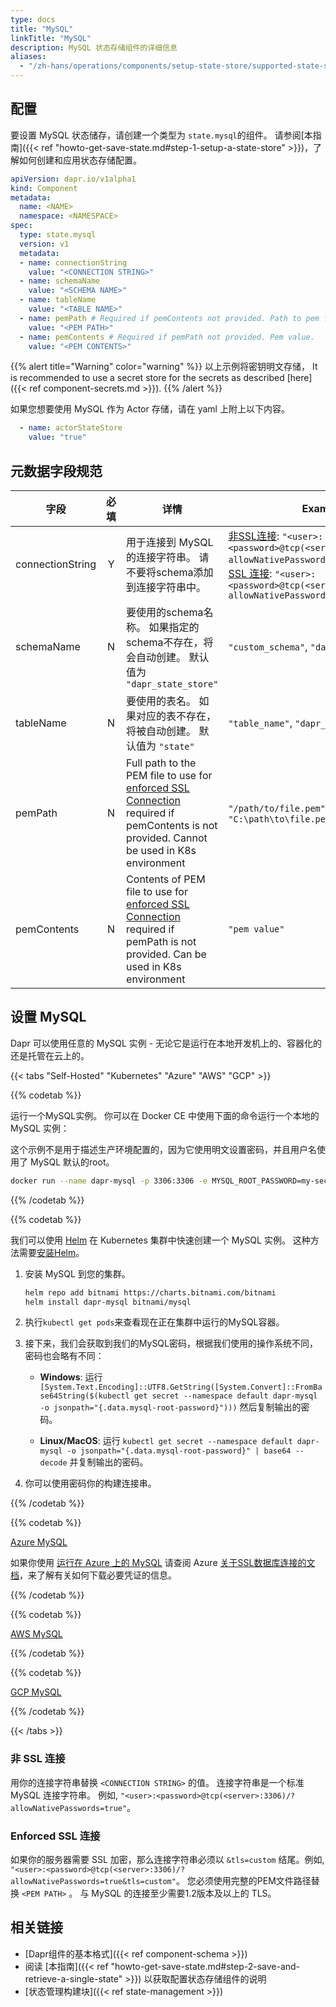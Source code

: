 ```yaml
---
type: docs
title: "MySQL"
linkTitle: "MySQL"
description: MySQL 状态存储组件的详细信息
aliases:
  - "/zh-hans/operations/components/setup-state-store/supported-state-stores/setup-mysql/"
---
```


## 配置

要设置 MySQL 状态储存，请创建一个类型为 `state.mysql`的组件。 请参阅[本指南]({{< ref "howto-get-save-state.md#step-1-setup-a-state-store" >}})，了解如何创建和应用状态存储配置。


```yaml
apiVersion: dapr.io/v1alpha1
kind: Component
metadata:
  name: <NAME>
  namespace: <NAMESPACE>
spec:
  type: state.mysql
  version: v1
  metadata:
  - name: connectionString
    value: "<CONNECTION STRING>"
  - name: schemaName
    value: "<SCHEMA NAME>"
  - name: tableName
    value: "<TABLE NAME>"
  - name: pemPath # Required if pemContents not provided. Path to pem file.
    value: "<PEM PATH>"
  - name: pemContents # Required if pemPath not provided. Pem value.
    value: "<PEM CONTENTS>"    
```

{{% alert title="Warning" color="warning" %}}
以上示例将密钥明文存储， It is recommended to use a secret store for the secrets as described [here]({{< ref component-secrets.md >}}).
{{% /alert %}}

如果您想要使用 MySQL 作为 Actor 存储，请在 yaml 上附上以下内容。

```yaml
  - name: actorStateStore
    value: "true"
```

## 元数据字段规范

| 字段               | 必填 | 详情                                                                                                                                                                  | Example                                                                                                                                                                                                                                                                  |
| ---------------- |:--:| ------------------------------------------------------------------------------------------------------------------------------------------------------------------- | ------------------------------------------------------------------------------------------------------------------------------------------------------------------------------------------------------------------------------------------------------------------------ |
| connectionString | Y  | 用于连接到 MySQL 的连接字符串。 请不要将schema添加到连接字符串中。                                                                                                                            | [非SSL连接](#non-ssl-connection): `"<user>:<password>@tcp(<server>:3306)/?allowNativePasswords=true"`, [Enforced SSL 连接](#enforced-ssl-connection):  `"<user>:<password>@tcp(<server>:3306)/?allowNativePasswords=true&tls=custom"` |
| schemaName       | N  | 要使用的schema名称。 如果指定的schema不存在，将会自动创建。 默认值为 `"dapr_state_store"`                                                                                                      | `"custom_schema"`, `"dapr_schema"`                                                                                                                                                                                                                                       |
| tableName        | N  | 要使用的表名。 如果对应的表不存在，将被自动创建。 默认值为 `"state"`                                                                                                                            | `"table_name"`, `"dapr_state"`                                                                                                                                                                                                                                           |
| pemPath          | N  | Full path to the PEM file to use for [enforced SSL Connection](#enforced-ssl-connection) required if pemContents is not provided. Cannot be used in K8s environment | `"/path/to/file.pem"`, `"C:\path\to\file.pem"`                                                                                                                                                                                                                        |
| pemContents      | N  | Contents of PEM file to use for [enforced SSL Connection](#enforced-ssl-connection) required if pemPath is not provided. Can be used in K8s environment             | `"pem value"`                                                                                                                                                                                                                                                            |

## 设置 MySQL

Dapr 可以使用任意的 MySQL 实例 - 无论它是运行在本地开发机上的、容器化的还是托管在云上的。

{{< tabs "Self-Hosted" "Kubernetes" "Azure" "AWS" "GCP" >}}

{{% codetab %}}
<!-- Self-Hosted -->

运行一个MySQL实例。 你可以在 Docker CE 中使用下面的命令运行一个本地的 MySQL 实例：

这个示例不是用于描述生产环境配置的，因为它使用明文设置密码，并且用户名使用了 MySQL 默认的root。

```bash
docker run --name dapr-mysql -p 3306:3306 -e MYSQL_ROOT_PASSWORD=my-secret-pw -d mysql:latest
```

{{% /codetab %}}

{{% codetab %}}
<!-- Kubernetes -->

我们可以使用 [Helm](https://helm.sh/) 在 Kubernetes 集群中快速创建一个 MySQL 实例。 这种方法需要[安装Helm](https://github.com/helm/helm#install)。

1. 安装 MySQL 到您的集群。

    ```bash
    helm repo add bitnami https://charts.bitnami.com/bitnami
    helm install dapr-mysql bitnami/mysql
    ```

1. 执行`kubectl get pods`来查看现在正在集群中运行的MySQL容器。

1. 接下来，我们会获取到我们的MySQL密码，根据我们使用的操作系统不同，密码也会略有不同：
    - **Windows**: 运行 `[System.Text.Encoding]::UTF8.GetString([System.Convert]::FromBase64String($(kubectl get secret --namespace default dapr-mysql -o jsonpath="{.data.mysql-root-password}")))` 然后复制输出的密码。

    - **Linux/MacOS**: 运行 `kubectl get secret --namespace default dapr-mysql -o jsonpath="{.data.mysql-root-password}" | base64 --decode` 并复制输出的密码。

1. 你可以使用密码你的构建连接串。

{{% /codetab %}}

{{% codetab %}}
<!-- Azure -->

[Azure MySQL](http://bit.ly/AzureMySQL)

如果你使用 [运行在 Azure 上的 MySQL](http://bit.ly/AzureMySQLSSL) 请查阅 Azure [关于SSL数据库连接的文档](http://bit.ly/MySQLSSL)，来了解有关如何下载必要凭证的信息。

{{% /codetab %}}

{{% codetab %}}
<!-- AWS -->

[AWS MySQL](https://aws.amazon.com/rds/mysql/)

{{% /codetab %}}

{{% codetab %}}
<!-- GCP -->

[GCP MySQL](https://cloud.google.com/sql/docs/mysql/features)

{{% /codetab %}}

{{< /tabs >}}

### 非 SSL 连接

用你的连接字符串替换 `<CONNECTION STRING>` 的值。 连接字符串是一个标准 MySQL 连接字符串。 例如, `"<user>:<password>@tcp(<server>:3306)/?allowNativePasswords=true"`。

### Enforced SSL 连接

如果你的服务器需要 SSL 加密，那么连接字符串必须以 `&tls=custom` 结尾。例如, `"<user>:<password>@tcp(<server>:3306)/?allowNativePasswords=true&tls=custom"`。 您必须使用完整的PEM文件路径替换 `<PEM PATH>` 。 与 MySQL 的连接至少需要1.2版本及以上的 TLS。

## 相关链接
- [Dapr组件的基本格式]({{< ref component-schema >}})
- 阅读 [本指南]({{< ref "howto-get-save-state.md#step-2-save-and-retrieve-a-single-state" >}}) 以获取配置状态存储组件的说明
- [状态管理构建块]({{< ref state-management >}})
